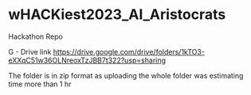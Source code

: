 # wHACKiest2023_AI_Aristocrats
Hackathon Repo

G - Drive link
https://drive.google.com/drive/folders/1kTO3-eXXqC51w36OLNreoxTzJBB7t322?usp=sharing

The folder is in zip format as uploading the whole folder was estimating time more than 1 hr
